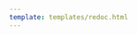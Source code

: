 ```yaml
---
template: templates/redoc.html
---
```


<redoc spec-url='{{base_path}}/apis/restapis/session.yaml'></redoc>
<script src="https://cdn.jsdelivr.net/npm/redoc@next/bundles/redoc.standalone.js"> </script>